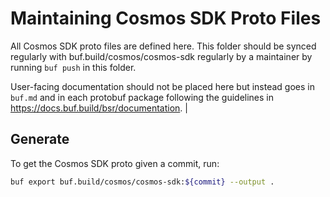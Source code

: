 # Maintaining Cosmos SDK Proto Files

All Cosmos SDK proto files are defined here. This folder should
be synced regularly with buf.build/cosmos/cosmos-sdk regularly by
a maintainer by running `buf push` in this folder.

User-facing documentation should not be placed here but instead goes in
`buf.md` and in each protobuf package following the guidelines in
https://docs.buf.build/bsr/documentation. |

## Generate

To get the Cosmos SDK proto given a commit, run: 

```bash
buf export buf.build/cosmos/cosmos-sdk:${commit} --output .
```
